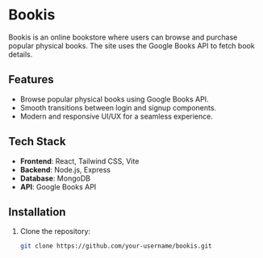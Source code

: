 # Bookis

Bookis is an online bookstore where users can browse and purchase popular physical books. The site uses the Google Books API to fetch book details.

## Features

- Browse popular physical books using Google Books API.
- Smooth transitions between login and signup components.
- Modern and responsive UI/UX for a seamless experience.

## Tech Stack

- **Frontend**: React, Tailwind CSS, Vite
- **Backend**: Node.js, Express
- **Database**: MongoDB
- **API**: Google Books API

## Installation

1. Clone the repository:
   ```bash
   git clone https://github.com/your-username/bookis.git

